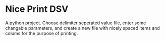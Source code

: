 # Nice Print DSV
A python project. Choose delimiter seperated value file, enter some changable parameters, and create a new file with nicely spaced items and colums for the purpose of printing.

